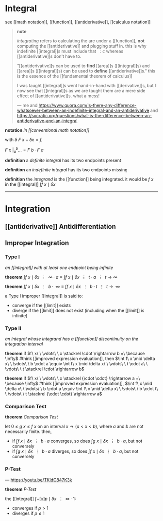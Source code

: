 # Integral

see [[math notation]], [[function]], [[antiderivative]], [[calculus notation]]

> **note**
>
> _integrating_ refers to calculating the are under a [[function]], **not** computing the [[antiderivative]] and plugging stuff in. this is why indefinite [[integral]]s must include that $\ : c$ whereas [[antiderivative]]s don't have to.
>
> "[[antiderivative]]s can be used to **find** [[area]]s ([[integral]]s) and [[area]]s ([[integral]]s) can be used to **define** [[antiderivative]]s." this is the essence of the [[fundamental theorem of calculus]]
>
> I was taught [[integral]]s went hand-in-hand with [[derivative]]s, but I now see that [[integral]]s as we are taught them are a mere side effect of [[antiderivative]]s. what a mess!
>
> &mdash; me and <https://www.quora.com/Is-there-any-difference-whatsoever-between-an-indefinite-integral-and-an-antiderivative> and <https://socratic.org/questions/what-is-the-difference-between-an-antiderivative-and-an-integral>

**notation** _in [[conventional math notation]]_

with $\delta\ F\ x - \delta x = f$,

$F\ x\ \bigr|_{a}^{b} \dots = F\ b \cdot F\ a$

**definition** a _definite integral_ has its two endpoints present

**definition** an _indefinite integral_ has its two endpoints missing

**definition** the _integrand_ is the [[function]] being integrated. it would be $f\ x$ in the [[integral]] $\int f\ x \mid \delta x$

---

# Integration

## [[antiderivative]] Antidifferentiation

## Improper Integration

### Type I

_an [[integral]] with at least one endpoint being infinite_

**theorem** $\int f\ x \mid \delta x\ \ \vdots\ \ \infty \cdot a \equiv \int f\ x \mid \delta x\ \ \vdots\ \ t \cdot a\ \ \vdots\ \ t \rightarrow \infty$

**theorem** $\int f\ x \mid \delta x\ \ \vdots\ \ b \cdot \cdot \infty \equiv \int f\ x \mid \delta x\ \ \vdots\ \ b \cdot t\ \ \vdots\ \ t \rightarrow \cdot \infty$

a Type I improper [[integral]] is said to:

- converge if the [[limit]] exists
- diverge if the [[limit]] does not exist (including when the [[limit]] is infinite)

### Type II

_an integral whose integrand has a [[function]] discontinuity on the integration interval_

**theorem** if $f\ x\ \ \vdots\ \ x \stackrel \cdot \rightarrow b =\ \because \infty$ #think [[improved expression evaluation]], then $\int f\ x \mid \delta x\ \ \vdots\ \ b \cdot a \equiv \int f\ x \mid \delta x\ \ \vdots\ \ t \cdot a\ \ \vdots\ \ t \stackrel \cdot \rightarrow b$

**theorem** if $f\ x\ \ \vdots\ \ x \stackrel {\cdot \cdot} \rightarrow a =\ \because \infty$ #think [[improved expression evaluation]], $\int f\ x \mid \delta x\ \ \vdots\ \ b \cdot a \equiv \int f\ x \mid \delta x\ \ \vdots\ \ b \cdot t\ \ \vdots\ \ t \stackrel {\cdot \cdot} \rightarrow a$

### Comparison Test

**theorem** _Comparison Test_

let $0 \le g\ x \le f\ x$ on an interval $x \rightarrow (a < x < b)$, where $a$ and $b$ are not necessarily finite. then,

- if $\int f\ x \mid \delta x\ \ \vdots\ \ b \cdot a$ converges, so does $\int g\ x \mid \delta x\ \ \vdots\ \ b \cdot a$, but not conversely
- if $\int g\ x \mid \delta x\ \ \vdots\ \ b \cdot a$ diverges, so does $\int f\ x \mid \delta x\ \ \vdots\ \ b \cdot a$, but not conversely

### P-Test

&mdash; <https://youtu.be/TKIdC847K3k>

**theorem** _P-Test_

the [[integral]] $\int -[x]p \mid \delta x\ \ \vdots\ \ \infty \cdot 1$:

- converges if $p > 1$
- diverges if $p \le 1$
